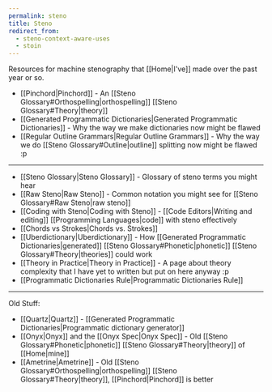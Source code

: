 ```yaml
---
permalink: steno
title: Steno
redirect_from:
  - steno-context-aware-uses
  - stoin
---
```

Resources for machine stenography that [[Home|I've]] made over the past year or so.

- [[Pinchord|Pinchord]] - An [[Steno Glossary#Orthospelling|orthospelling]] [[Steno Glossary#Theory|theory]]
- [[Generated Programmatic Dictionaries|Generated Programmatic Dictionaries]] - Why the way we make dictionaries now might be flawed
- [[Regular Outline Grammars|Regular Outline Grammars]] - Why the way we do [[Steno Glossary#Outline|outline]] splitting now might be flawed :p

---

- [[Steno Glossary|Steno Glossary]] - Glossary of steno terms you might hear
- [[Raw Steno|Raw Steno]] - Common notation you might see for [[Steno Glossary#Raw Steno|raw steno]]
- [[Coding with Steno|Coding with Steno]] - [[Code Editors|Writing and editing]] [[Programming Languages|code]] with steno effectively
- [[Chords vs Strokes|Chords vs. Strokes]]
- [[Uberdictionary|Uberdictionary]] - How [[Generated Programmatic Dictionaries|generated]] [[Steno Glossary#Phonetic|phonetic]] [[Steno Glossary#Theory|theories]] could work
- [[Theory in Practice|Theory in Practice]] - A page about theory complexity that I have yet to written but put on here anyway :p
- [[Programmatic Dictionaries Rule|Programmatic Dictionaries Rule]]

---

Old Stuff:
- [[Quartz|Quartz]] - [[Generated Programmatic Dictionaries|Programmatic dictionary generator]]
- [[Onyx|Onyx]] and the [[Onyx Spec|Onyx Spec]] - Old [[Steno Glossary#Phonetic|phonetic]] [[Steno Glossary#Theory|theory]] of [[Home|mine]]
- [[Ametrine|Ametrine]] - Old [[Steno Glossary#Orthospelling|orthospelling]] [[Steno Glossary#Theory|theory]], [[Pinchord|Pinchord]] is better
